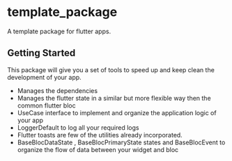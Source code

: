 # template_package

A template package for flutter apps.

## Getting Started

This package will give you a set of tools to speed up and keep clean the development of your app.

- Manages the dependencies
- Manages the flutter state in a similar but more flexible way then the common flutter bloc
- UseCase interface to implement and organize the application logic of your app
- LoggerDefault to log all your required logs
- Flutter toasts are few of the utilities already incorporated.
- BaseBlocDataState , BaseBlocPrimaryState states and BaseBlocEvent to organize the flow of data
  between your widget and bloc


